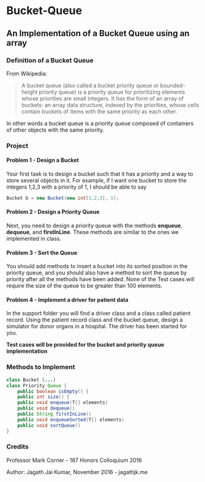 # Bucket-Queue
## An Implementation of a Bucket Queue using an array

### Definition of a Bucket Queue

From Wikipedia:
> A bucket queue (also called a bucket priority queue or bounded-height priority queue) is a priority queue for prioritizing elements whose priorities are small integers. It has the form of an array of buckets: an array data structure, indexed by the priorities, whose cells contain buckets of items with the same priority as each other.

In other words a bucket queue is a priority queue composed of containers of other objects with the same priority.

### Project
#### Problem 1 - Design a Bucket

Your first task is to design a bucket such that it has a priority and a way to store several objects in it. For example, if I want one bucket to store the integers 1,2,3 with a priority of 1, I should be able to say 
```java
Bucket b = new Bucket(new int[1,2,3], 1);
```
#### Problem 2 - Design a Priority Queue

Next, you need to design a priority queue with the methods <b>enqueue</b>, <b>dequeue</b>, and <b>firstInLine</b>. These methods are similar to the ones we implemented in class.

#### Problem 3 - Sort the Queue

You should add methods to insert a bucket into its sorted position in the priority queue, and you should also have a method to sort the queue by priority after all the methods have been added. None of the Test cases will require the size of the queue to be greater than 100 elements.

#### Problem 4 - Implement a driver for patient data

In the support folder you will find a driver class and a class called patient record. Using the patient record class and the bucket queue, design a simulator for donor organs in a hospital. The driver has been started for you.


<b> Test cases will be provided for the bucket and priority queue implementation </b>

### Methods to Implement

```java
class Bucket {...}
class Priority Queue {
  	public boolean isEmpty() {
	public int size() {
	public void enqueue(T[] elements) 
	public void dequeue() 
	public String firstInLine() 
	public void enqueueSorted(T[] elements)
	public void sortQueue()
}
```

### Credits
Professor Mark Corner - 187 Honors Colloquium 2016

Author: Jagath Jai Kumar, November 2016 - jagathjk.me

